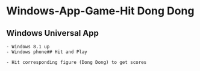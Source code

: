 # Windows-App-Game-Hit Dong Dong 

## Windows Universal App   
	- Windows 8.1 up  
	- Windows phone## Hit and Play  

	- Hit corresponding figure (Dong Dong) to get scores 